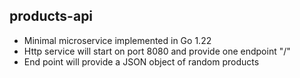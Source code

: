 ## products-api

- Minimal microservice implemented in Go 1.22
- Http service will start on port 8080 and provide one endpoint "/"
- End point will provide a JSON object of random products
